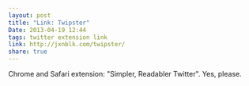 ```yaml
---
layout: post
title: "Link: Twipster"
Date: 2013-04-19 12:44
tags: twitter extension link
link: http://jxnblk.com/twipster/
share: true
---
```


Chrome and Safari extension: "Simpler, Readabler Twitter". Yes, please.